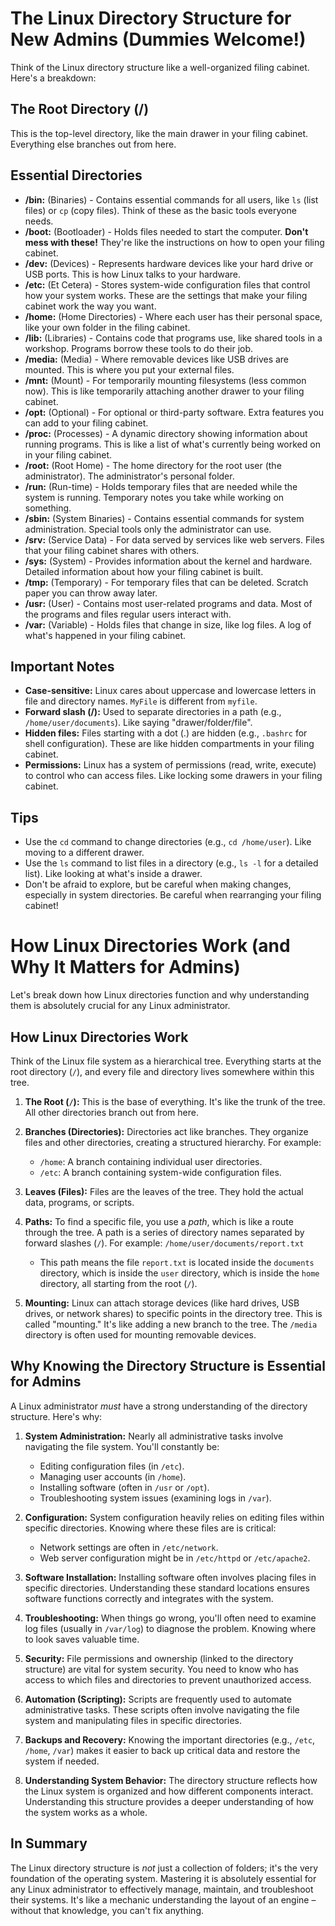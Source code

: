 # The Linux Directory Structure for New Admins (Dummies Welcome!)

Think of the Linux directory structure like a well-organized filing cabinet. Here's a breakdown:

## The Root Directory (/)

This is the top-level directory, like the main drawer in your filing cabinet. Everything else branches out from here.

## Essential Directories

*   **/bin:** (Binaries) - Contains essential commands for all users, like `ls` (list files) or `cp` (copy files).  Think of these as the basic tools everyone needs.
*   **/boot:** (Bootloader) - Holds files needed to start the computer.  **Don't mess with these!**  They're like the instructions on how to open your filing cabinet.
*   **/dev:** (Devices) - Represents hardware devices like your hard drive or USB ports.  This is how Linux talks to your hardware.
*   **/etc:** (Et Cetera) - Stores system-wide configuration files that control how your system works.  These are the settings that make your filing cabinet work the way you want.
*   **/home:** (Home Directories) - Where each user has their personal space, like your own folder in the filing cabinet.
*   **/lib:** (Libraries) - Contains code that programs use, like shared tools in a workshop.  Programs borrow these tools to do their job.
*   **/media:** (Media) - Where removable devices like USB drives are mounted.  This is where you put your external files.
*   **/mnt:** (Mount) - For temporarily mounting filesystems (less common now).  This is like temporarily attaching another drawer to your filing cabinet.
*   **/opt:** (Optional) - For optional or third-party software.  Extra features you can add to your filing cabinet.
*   **/proc:** (Processes) - A dynamic directory showing information about running programs.  This is like a list of what's currently being worked on in your filing cabinet.
*   **/root:** (Root Home) - The home directory for the root user (the administrator).  The administrator's personal folder.
*   **/run:** (Run-time) - Holds temporary files that are needed while the system is running.  Temporary notes you take while working on something.
*   **/sbin:** (System Binaries) - Contains essential commands for system administration.  Special tools only the administrator can use.
*   **/srv:** (Service Data) - For data served by services like web servers.  Files that your filing cabinet shares with others.
*   **/sys:** (System) - Provides information about the kernel and hardware.  Detailed information about how your filing cabinet is built.
*   **/tmp:** (Temporary) - For temporary files that can be deleted.  Scratch paper you can throw away later.
*   **/usr:** (User) - Contains most user-related programs and data.  Most of the programs and files regular users interact with.
*   **/var:** (Variable) - Holds files that change in size, like log files.  A log of what's happened in your filing cabinet.

## Important Notes

*   **Case-sensitive:** Linux cares about uppercase and lowercase letters in file and directory names.  `MyFile` is different from `myfile`.
*   **Forward slash (/):** Used to separate directories in a path (e.g., `/home/user/documents`).  Like saying "drawer/folder/file".
*   **Hidden files:** Files starting with a dot (.) are hidden (e.g., `.bashrc` for shell configuration).  These are like hidden compartments in your filing cabinet.
*   **Permissions:** Linux has a system of permissions (read, write, execute) to control who can access files.  Like locking some drawers in your filing cabinet.

## Tips

*   Use the `cd` command to change directories (e.g., `cd /home/user`).  Like moving to a different drawer.
*   Use the `ls` command to list files in a directory (e.g., `ls -l` for a detailed list).  Like looking at what's inside a drawer.
*   Don't be afraid to explore, but be careful when making changes, especially in system directories.  Be careful when rearranging your filing cabinet!

# How Linux Directories Work (and Why It Matters for Admins)

Let's break down how Linux directories function and why understanding them is absolutely crucial for any Linux administrator.

## How Linux Directories Work

Think of the Linux file system as a hierarchical tree.  Everything starts at the root directory (`/`), and every file and directory lives somewhere within this tree.

1.  **The Root (`/`):** This is the base of everything. It's like the trunk of the tree.  All other directories branch out from here.

2.  **Branches (Directories):** Directories act like branches. They organize files and other directories, creating a structured hierarchy. For example:
    *   `/home`:  A branch containing individual user directories.
    *   `/etc`: A branch containing system-wide configuration files.

3.  **Leaves (Files):** Files are the leaves of the tree. They hold the actual data, programs, or scripts.

4.  **Paths:** To find a specific file, you use a *path*, which is like a route through the tree. A path is a series of directory names separated by forward slashes (`/`).  For example: `/home/user/documents/report.txt`
    *   This path means the file `report.txt` is located inside the `documents` directory, which is inside the `user` directory, which is inside the `home` directory, all starting from the root (`/`).

5.  **Mounting:** Linux can attach storage devices (like hard drives, USB drives, or network shares) to specific points in the directory tree. This is called "mounting." It's like adding a new branch to the tree.  The `/media` directory is often used for mounting removable devices.

## Why Knowing the Directory Structure is Essential for Admins

A Linux administrator *must* have a strong understanding of the directory structure. Here's why:

1.  **System Administration:**  Nearly all administrative tasks involve navigating the file system.  You'll constantly be:
    *   Editing configuration files (in `/etc`).
    *   Managing user accounts (in `/home`).
    *   Installing software (often in `/usr` or `/opt`).
    *   Troubleshooting system issues (examining logs in `/var`).

2.  **Configuration:** System configuration heavily relies on editing files within specific directories.  Knowing where these files are is critical:
    *   Network settings are often in `/etc/network`.
    *   Web server configuration might be in `/etc/httpd` or `/etc/apache2`.

3.  **Software Installation:** Installing software often involves placing files in specific directories.  Understanding these standard locations ensures software functions correctly and integrates with the system.

4.  **Troubleshooting:** When things go wrong, you'll often need to examine log files (usually in `/var/log`) to diagnose the problem.  Knowing where to look saves valuable time.

5.  **Security:** File permissions and ownership (linked to the directory structure) are vital for system security. You need to know who has access to which files and directories to prevent unauthorized access.

6.  **Automation (Scripting):** Scripts are frequently used to automate administrative tasks. These scripts often involve navigating the file system and manipulating files in specific directories.

7.  **Backups and Recovery:** Knowing the important directories (e.g., `/etc`, `/home`, `/var`) makes it easier to back up critical data and restore the system if needed.

8.  **Understanding System Behavior:** The directory structure reflects how the Linux system is organized and how different components interact.  Understanding this structure provides a deeper understanding of how the system works as a whole.

## In Summary

The Linux directory structure is *not* just a collection of folders; it's the very foundation of the operating system.  Mastering it is absolutely essential for any Linux administrator to effectively manage, maintain, and troubleshoot their systems.  It's like a mechanic understanding the layout of an engine – without that knowledge, you can't fix anything.
